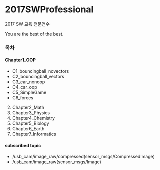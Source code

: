 # 2017SWProfessional
2017 SW 교육 전문연수

You are the best of the best.

### 목차
  #### Chapter1_OOP
   * C1_bouncingball_novectors
   * C2_bouncingball_vectors
   * C3_car_nonoop
   * C4_car_oop
   * C5_SimpleGame
   * C6_forces
    
    
  2. Chapter2_Math
  3. Chapter3_Physics
  4. Chapter4_Chemistry
  5. Chapter5_Biology
  6. Chapter6_Earth
  7. Chapter7_Informatics
  
#### subscribed topic
 * /usb_cam/image_raw/compressed(sensor_msgs/CompressedImage)
 * /usb_cam/image_raw(sensor_msgs/Image)
